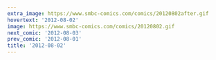 ```yaml
---
extra_image: https://www.smbc-comics.com/comics/20120802after.gif
hovertext: '2012-08-02'
image: https://www.smbc-comics.com/comics/20120802.gif
next_comic: '2012-08-03'
prev_comic: '2012-08-01'
title: '2012-08-02'
---
```


